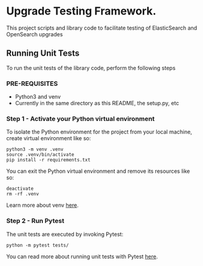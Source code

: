 # Upgrade Testing Framework.

This project scripts and library code to facilitate testing of ElasticSearch and OpenSearch upgrades

## Running Unit Tests

To run the unit tests of the library code, perform the following steps

### PRE-REQUISITES

* Python3 and venv
* Currently in the same directory as this README, the setup.py, etc

### Step 1 - Activate your Python virtual environment

To isolate the Python environment for the project from your local machine, create virtual environment like so:
```
python3 -m venv .venv
source .venv/bin/activate
pip install -r requirements.txt
```

You can exit the Python virtual environment and remove its resources like so:
```
deactivate
rm -rf .venv
```

Learn more about venv [here](https://docs.python.org/3/library/venv.html).

### Step 2 - Run Pytest
The unit tests are executed by invoking Pytest:

```
python -m pytest tests/
```

You can read more about running unit tests with Pytest [here](https://docs.pytest.org/en/7.2.x/how-to/usage.html).  

